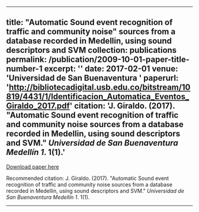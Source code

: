 
---
title: "Automatic Sound event recognition of traffic and community noise"
sources from a database recorded in Medellin, using sound descriptors and SVM
collection: publications
permalink: /publication/2009-10-01-paper-title-number-1
excerpt: ''
date: 2017-02-01
venue: 'Universidad  de  San  Buenaventura '
paperurl: 'http://bibliotecadigital.usb.edu.co/bitstream/10819/4431/1/Identificacion_Automatica_Eventos_Giraldo_2017.pdf'
citation: 'J. Giraldo. (2017). &quot;Automatic Sound event recognition of traffic and community noise
sources from a database recorded in Medellin, using sound descriptors and SVM.&quot; <i>Universidad  de  San  Buenaventura 
Medellín 1</i>. 1(1).'
---

[Download paper here](http://bibliotecadigital.usb.edu.co/bitstream/10819/4431/1/Identificacion_Automatica_Eventos_Giraldo_2017.pdf)

Recommended citation: J. Giraldo. (2017). "Automatic Sound event recognition of traffic and community noise
sources from a database recorded in Medellin, using sound descriptors and SVM." <i>Universidad  de  San  Buenaventura 
Medellín 1</i>. 1(1).

---
